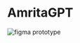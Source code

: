 # AmritaGPT

![figma prototype](https://github.com/SaranDharshanSP/AmritaGPT/assets/111682039/a498a66c-e54b-45ff-931a-be95b7a331bd)
